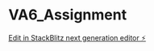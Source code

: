 # VA6_Assignment

[Edit in StackBlitz next generation editor ⚡️](https://stackblitz.com/~/github.com/sanjayxzz/VA6_Assignment)